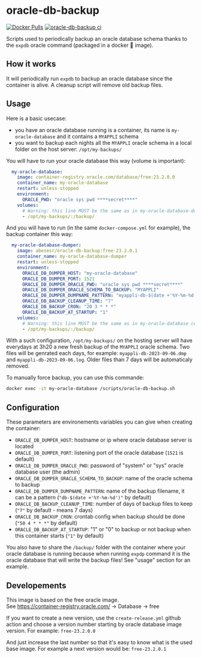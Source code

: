 # oracle-db-backup

[![Docker Pulls](https://img.shields.io/docker/pulls/abesesr/oracle-db-backup.svg)](https://hub.docker.com/r/abesesr/oracle-db-backup/)
[![oracle-db-backup ci](https://github.com/abes-esr/oracle-db-backup/actions/workflows/build-test-pubtodockerhub.yml/badge.svg)](https://github.com/abes-esr/oracle-db-backup/actions/workflows/build-test-pubtodockerhub.yml)

Scripts used to periodically backup an oracle database schema thanks to the `expdb` oracle command (packaged in a docker 🐳 image).

## How it works

It will periodically run `expdb` to backup an oracle database since the container is alive. A cleanup script will remove old backup files.

## Usage

Here is a basic usecase:
- you have an oracle database running is a container, its name is `my-oracle-database` and it contains a `MYAPPLI` schema
- you want to backup each nights all the `MYAPPLI` oracle schema in a local folder on the host server: `/opt/my-backups/`

You will have to run your oracle database this way (volume is important):
```yaml
  my-oracle-database:
    image: container-registry.oracle.com/database/free:23.2.0.0
    container_name: my-oracle-database
    restart: unless-stopped
    environment:
      ORACLE_PWD: "oracle sys pwd ****secret****"
    volumes:
      # Warning: this line MUST be the same as in my-oracle-database-dumper container
      - /opt/my-backups/:/backup/
```

And you will have to run (in the same `docker-compose.yml` for example), the backup container this way:
```yaml
  my-oracle-database-dumper:
    image: abesesr/oracle-db-backup:free-23.2.0.1
    container_name: my-oracle-database-dumper
    restart: unless-stopped
    environment:
      ORACLE_DB_DUMPER_HOST: "my-oracle-database"
      ORACLE_DB_DUMPER_PORT: 1521
      ORACLE_DB_DUMPER_ORACLE_PWD: "oracle sys pwd ****secret****"
      ORACLE_DB_DUMPER_ORACLE_SCHEMA_TO_BACKUP: "MYAPPLI"
      ORACLE_DB_DUMPER_DUMPNAME_PATTERN: "myappli-db-$(date +'%Y-%m-%d')"
      ORACLE_DB_BACKUP_CLEANUP_TIME: "7"
      ORACLE_DB_BACKUP_CRON: "20 3 * * *"
      ORACLE_DB_BACKUP_AT_STARTUP: "1"
    volumes:
      # Warning: this line MUST be the same as in my-oracle-database container
      - /opt/my-backups/:/backup/
```

With a such configuration, `/opt/my-backups/` on the hosting server will have everydays at 3h20 a new fresh backup of the `MYAPPLI` oracle schema. Two files will be genrated each days, for example: ``myappli-db-2023-09-06.dmp`` and ``myappli-db-2023-09-06.log``. Older files than 7 days will be automaticaly removed.


To manually force backup, you can use this commande:
```bash
docker exec -it my-oracle-database /scripts/oracle-db-backup.sh
```

## Configuration

These parameters are environements variables you can give when creating the container:
- `ORACLE_DB_DUMPER_HOST`: hostname or ip where oracle database server is located
- `ORACLE_DB_DUMPER_PORT`: listening port of the oracle database (`1521` is default)
- `ORACLE_DB_DUMPER_ORACLE_PWD`: password of "system" or "sys" oracle database user (the admin)
- `ORACLE_DB_DUMPER_ORACLE_SCHEMA_TO_BACKUP`: name of the oracle schema to backup
- `ORACLE_DB_DUMPER_DUMPNAME_PATTERN`: name of the backup filename, it can be a pattern (`"db-$(date +'%Y-%m-%d')"` by default)
- `ORACLE_DB_BACKUP_CLEANUP_TIME`: number of days of backup files to keep (`"7"` by default - means 7 days)
- `ORACLE_DB_BACKUP_CRON`: crontab config when backup should be done (`"50 4 * * *"` by default)
- `ORACLE_DB_BACKUP_AT_STARTUP`: "1" or "0" to backup or not backup when this container starts (`"1"` by default)

You also have to share the `/backup/` folder with the container where your oracle database is running because when running `expdp` command it is the oracle database that will write the backup files! See "usage" section for an example.


## Developements

This image is based on the free oracle image.  
See https://container-registry.oracle.com/ -> Database -> free 

If you want to create a new version, use the `create-release.yml` github action and choose a version number starting by oracle database image version.
For example: ``free-23.2.0.0``

And just increase the last number so that it's easy to know what is the used base image.
For example a next version would be: ``free-23.2.0.1``

